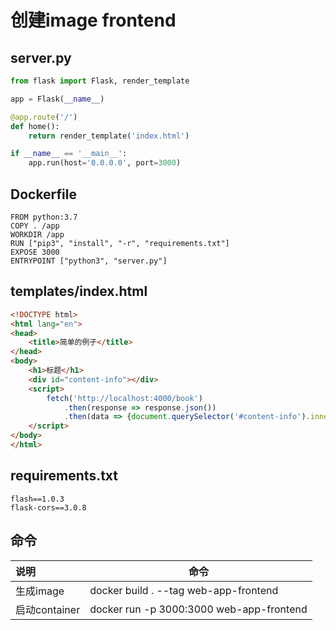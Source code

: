 # 创建image frontend

## server.py

```python
from flask import Flask, render_template

app = Flask(__name__)

@app.route('/')
def home():
    return render_template('index.html')

if __name__ == '__main__':
    app.run(host='0.0.0.0', port=3000)
```

## Dockerfile
```shell
FROM python:3.7
COPY . /app
WORKDIR /app
RUN ["pip3", "install", "-r", "requirements.txt"]
EXPOSE 3000
ENTRYPOINT ["python3", "server.py"]

```

## templates/index.html
```html
<!DOCTYPE html>
<html lang="en">
<head>
    <title>简单的例子</title>
</head>
<body>
    <h1>标题</h1>
    <div id="content-info"></div>
    <script>
        fetch('http://localhost:4000/book')
            .then(response => response.json())
            .then(data => {document.querySelector('#content-info').innerText = data.title})
    </script>
</body>
</html>
```

## requirements.txt
```shell
flash==1.0.3
flask-cors==3.0.8
```


## 命令

| 说明 |  命令  |
| :-- | --  |
|生成image|docker build . --tag web-app-frontend |
|启动container |docker run -p 3000:3000 web-app-frontend |

